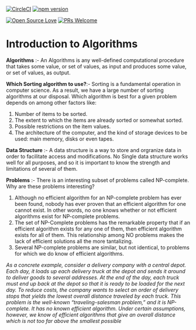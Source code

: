 [![CircleCI](https://circleci.com/gh/kinny94/codebase.svg?style=svg)](https://circleci.com/gh/kinny94/codebase) [![npm version](https://badge.fury.io/js/%40angular%2Fcore.svg)](https://www.npmjs.com/@angular/core) 

[![Open Source Love](https://badges.frapsoft.com/os/v1/open-source.svg?v=102)](https://github.com/ellerbrock/open-source-badge/)
[![PRs Welcome](https://img.shields.io/badge/PRs-welcome-brightgreen.svg?style=flat-square)](http://makeapullrequest.com)


# Introduction to Algorithms

**Algorithms** :-  An Algorithms is any well-defined computational procedure that takes some value, or set of values, as input and produces some value, or set of values, as output.

**Which Sorting algorithm to use?**:- Sorting is a fundamental operation in computer science. As a result, we have a large number of sorting algorithms at our disposal. Which algorithm is best for a given problem depends on among other factors like:
1. Number of items to be sorted.
2. The extent to which the items are already sorted or somewhat sorted.
3. Possible restrictions on the item values.
4. The architecture of the computer, and the kind of storage devices to be used: main memory, disks or even tapes.

**Data Structure** :- A data structure is a way to store and orgranize data in order to facilitate access and modifications. No Single data structure works well for all purposes, and so it is important to know the strength and limitations of several of them.

**Problems** :- There is an interesting subset of problems called NP-complete. Why are these problems interesting? 
1. Although no efficient algorithm for an NP-complete problem has ever been found, nobody has ever proven that an efficient algorithm for one cannot exist. In other words, no one knows whether or not efficient algorithms exist for NP-complete problems.
2. The set of NP-Complete problems has the remarkable property that if an efficient algorithm exists for any one of them, then efficient algorithm exists for all of them. This relationship among NO problems makes the lack of efficient solutions all the more tantalizing.
3. Several NP-complete problems are similar, but not identical, to problems for which we do know of efficient algorithms.

*As a concrete example, consider a delivery company with a central depot. Each day, it loads up each delivery truck at the depot and sends it around to deliver goods to several addresses. At the end of the day, each truck must end up back at the depot so that it is ready to be loaded for the next day. To reduce costs, the company wants to select an order of delivery stops that yields the lowest overall distance traveled by each truck. This problem is the well-known “traveling-salesman problem,” and it is NP-complete. It has no known efficient algorithm. Under certain assumptions, however, we know of efficient algorithms that give an overall distance which is not too far above the smallest possible*
